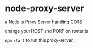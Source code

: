 # node-proxy-server
a Node.js Proxy Server handling CORS

change your HOST and PORT on router.js

`npm start` to run this proxy-server.
